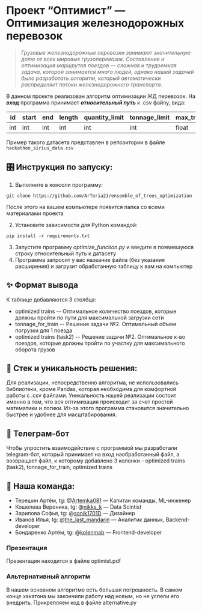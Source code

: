 # Проект “Оптимист” — Оптимизация железнодорожных перевозок

> *Грузовые железнодорожные перевозки занимают значительную долю от всех мировых грузоперевозок. Составление и оптимизация маршрутов поездов — сложная и трудоемкая задача, которой занимается много людей, однако нашей задачей было разработать алгоритм, который автоматически распределяет потоки железнодорожного транспорта.*
> 

В данном проекте реализован алгоритм оптимизации ЖД перевозок. На ***вход*** программа принимает ***относительный путь*** к .csv файлу, вида:

| id | start | end | length | quantity_limit | tonnage_limit | max_train_tonnage |
| --- | --- | --- | --- | --- | --- | --- |
| int | int | int | int | int | int | float |

Пример такого датасета представлен в репозитории в файле `hackathon_sirius_data.csv`

## 🎛️ Инструкция по запуску:

1. Выполните в консоли программу:

`git clone https://github.com/ArTeria21/ensemble_of_trees_optimization`

После этого на вашем компьютере появится папка со всеми материалами проекта

2. Установите зависимости для Python командой:

`pip install -r requirements.txt`

3. Запустите программу *optimize_function.py* и введите в появившуюся строку относительный путь к датасету
4. Программа запросит у вас название файла (без указания расширения) и загрузит обработанную таблицу к вам на компьютер

## ✨ Формат вывода

К таблице добавляются 3 столбца:
- optimized trains -- Оптимальное количество поездов, которые должны пройти по пути для максимальной загрузки сети
- tonnage_for_train -- Решение задачи №2. Оптимальный объем погрузки для 1 поезда
- optimized trains (task2) -- Решение задачи №2. Оптимальное к-во поездов, которые должны пройти по участку для максимального оборота грузов 


## 💫 Стек и уникальность решения:

Для реализации, непосредственно алгоритма, не использовались библиотеки, кроме Pandas, которая необходима для комфортной работы с .csv файлами. Уникальность нашей реализации состоит именно в том, что вся оптимизация происходит за счет простой математики и логики. Из-за этого программа становится значительно быстрее и удобнее для масштабирования.

## 👾 Телеграм-бот

Чтобы упростить взаимодействие с программой мы разработали telegram-бот, который принимает на вход наобработанный файл, а возвращает файл, к которому добавлено 3 колонки - optimized trains (task2), tonnage_for_train, optimized trains 

## 🖖 Наша команда:

- Терешин Артём, tg: @[Artemka081](https://t.me/Artemka081) — Капитан команды, ML-инженер
- Кошелева Вероника, tg: @[nikks_k](https://t.me/nikks_k) — Data Scintist
- Зарипова Софья, tg: @[sonik1701D](https://t.me/sonik1701D) — Дизайнер
- Иванов Илья, tg: @[the_last_mandarin](https://t.me/the_last_mandarin) — Аналитик данных, Backend-developer
- Бондаренко Артём, tg: @[kolenmab](https://t.me/kolenmab) — Frontend-developer

### Презентация

Презентация находится в файле optimist.pdf

### Альтернативный алгоритм

В нашем основном алгоритме есть большая погрешность. В самом конце хакатона мы закончили работу над новым, но не успели его внедрить. Прикрепляем код в файле alternative.py